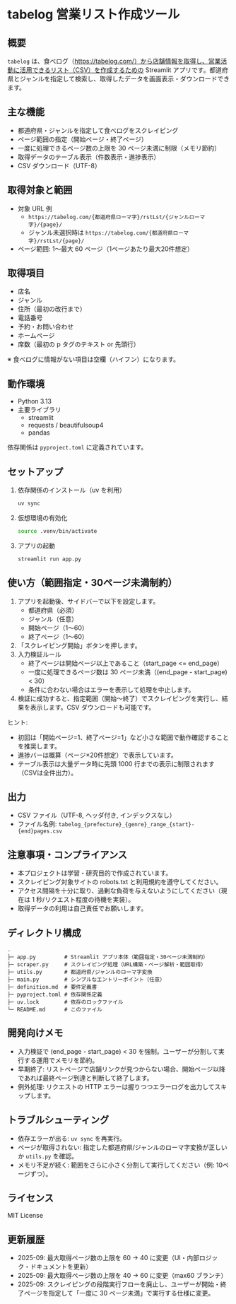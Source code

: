# tabelog 営業リスト作成ツール

## 概要
`tabelog` は、食べログ（https://tabelog.com/）から店舗情報を取得し、営業活動に活用できるリスト（CSV）を作成するための Streamlit アプリです。都道府県とジャンルを指定して検索し、取得したデータを画面表示・ダウンロードできます。

## 主な機能
- 都道府県・ジャンルを指定して食べログをスクレイピング
- ページ範囲の指定（開始ページ・終了ページ）
- 一度に処理できるページ数の上限を 30 ページ未満に制限（メモリ節約）
- 取得データのテーブル表示（件数表示・進捗表示）
- CSV ダウンロード（UTF-8）

## 取得対象と範囲
- 対象 URL 例
  - `https://tabelog.com/{都道府県ローマ字}/rstLst/{ジャンルローマ字}/{page}/`
  - ジャンル未選択時は `https://tabelog.com/{都道府県ローマ字}/rstLst/{page}/`
- ページ範囲: 1〜最大 60 ページ（1ページあたり最大20件想定）

## 取得項目
- 店名
- ジャンル
- 住所（最初の改行まで）
- 電話番号
- 予約・お問い合わせ
- ホームページ
- 席数（最初の p タグのテキスト or 先頭行）

※ 食べログに情報がない項目は空欄（ハイフン）になります。

## 動作環境
- Python 3.13
- 主要ライブラリ
  - streamlit
  - requests / beautifulsoup4
  - pandas

依存関係は `pyproject.toml` に定義されています。

## セットアップ
1. 依存関係のインストール（uv を利用）
   ```bash
   uv sync
   ```
2. 仮想環境の有効化
   ```bash
   source .venv/bin/activate
   ```
3. アプリの起動
   ```bash
   streamlit run app.py
   ```

## 使い方（範囲指定・30ページ未満制約）
1. アプリを起動後、サイドバーで以下を設定します。
   - 都道府県（必須）
   - ジャンル（任意）
   - 開始ページ（1〜60）
   - 終了ページ（1〜60）
2. 「スクレイピング開始」ボタンを押します。
3. 入力検証ルール
   - 終了ページは開始ページ以上であること（start_page <= end_page）
   - 一度に処理できるページ数は 30 ページ未満（(end_page - start_page) < 30）
   - 条件に合わない場合はエラーを表示して処理を中止します。
4. 検証に成功すると、指定範囲（開始〜終了）でスクレイピングを実行し、結果を表示します。CSV ダウンロードも可能です。

ヒント:
- 初回は「開始ページ=1、終了ページ=1」など小さな範囲で動作確認することを推奨します。
- 進捗バーは概算（ページ×20件想定）で表示しています。
- テーブル表示は大量データ時に先頭 1000 行までの表示に制限されます（CSVは全件出力）。

## 出力
- CSV ファイル（UTF-8, ヘッダ付き, インデックスなし）
- ファイル名例: `tabelog_{prefecture}_{genre}_range_{start}-{end}pages.csv`

## 注意事項・コンプライアンス
- 本プロジェクトは学習・研究目的で作成されています。
- スクレイピング対象サイトの robots.txt と利用規約を遵守してください。
- アクセス間隔を十分に取り、過剰な負荷を与えないようにしてください（現在は 1 秒/リクエスト程度の待機を実装）。
- 取得データの利用は自己責任でお願いします。

## ディレクトリ構成
```
.
├─ app.py         # Streamlit アプリ本体（範囲指定・30ページ未満制約）
├─ scraper.py     # スクレイピング処理（URL構築・ページ解析・範囲取得）
├─ utils.py       # 都道府県/ジャンルのローマ字変換
├─ main.py        # シンプルなエントリーポイント（任意）
├─ definition.md  # 要件定義書
├─ pyproject.toml # 依存関係定義
├─ uv.lock        # 依存のロックファイル
└─ README.md      # このファイル
```

## 開発向けメモ
- 入力検証で (end_page - start_page) < 30 を強制。ユーザーが分割して実行する運用でメモリを節約。
- 早期終了: リストページで店舗リンクが見つからない場合、開始ページ以降であれば最終ページ到達と判断して終了します。
- 例外処理: リクエストの HTTP エラーは握りつつエラーログを出力してスキップします。

## トラブルシューティング
- 依存エラーが出る: `uv sync` を再実行。
- ページが取得されない: 指定した都道府県/ジャンルのローマ字変換が正しいか `utils.py` を確認。
- メモリ不足が続く: 範囲をさらに小さく分割して実行してください（例: 10ページずつ）。

## ライセンス
MIT License

## 更新履歴
- 2025-09: 最大取得ページ数の上限を 60 → 40 に変更（UI・内部ロジック・ドキュメントを更新）
- 2025-09: 最大取得ページ数の上限を 40 → 60 に変更（max60 ブランチ）
- 2025-09: スクレイピングの段階実行フローを廃止し、ユーザーが開始・終了ページを指定して「一度に 30 ページ未満」で実行する仕様に変更。
